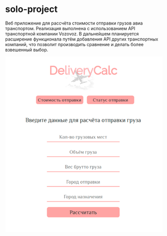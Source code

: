 # solo-project
Веб приложение для рассчёта стоимости отправки грузов авиа транспортом. 
Реализация выполнена с использованием API транспортной компании Vozovoz. В дальнейшем планируется расширение функционала путём добавления API других транспортных компаний, что позволит производить сравнение и делать более взвешенный выбор.

![Image alt](https://github.com/ilyaKodit/solo-project/raw/master/imageReadme/deliveryCalc.jpg)

